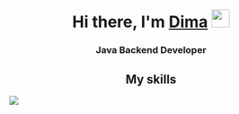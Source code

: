 <h1 align="center">Hi there, I'm <a href="#" target="_blank">Dima</a> 
<img src="https://github.com/blackcater/blackcater/raw/main/images/Hi.gif" height="32"/></h1>
<h3 align="center">Java Backend Developer</h3>
<h2 align="center">My skills</h2>


<img src = "https://user-images.githubusercontent.com/81825828/224802450-49f47e8e-bec7-46e1-8974-c835306640d2.png"/>
